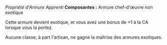 _Propriété d'Armure Apprenti_
__Composantes :__ Armure chef-d'œuvre non exotique

Cette armure devient exotique, et vous avez une bonus de +1 à la CA lorsque vous la portez.

Aucune classe, à part l'artisan, ne gagne la maîtrise des armures exotiques.